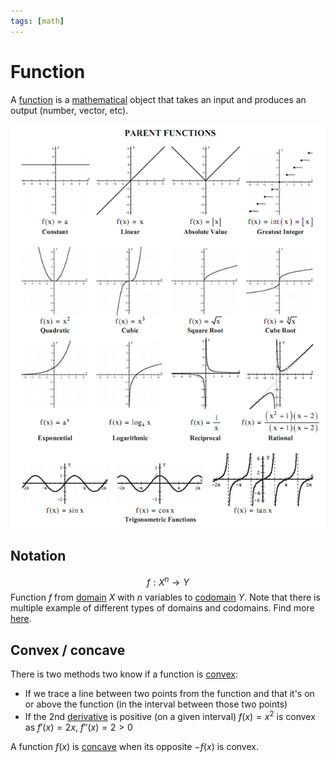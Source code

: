 ```yaml
---
tags: [math]
---
```


# Function 

A [function](https://simple.wikipedia.org/wiki/Function_(mathematics)) is a [mathematical](../maths.md) object that takes an input and produces an output (number, vector, etc).

![List of functions](../assets/functions.png)

## Notation

$$f: X^n \to Y$$
Function $f$ from [domain](https://en.wikipedia.org/wiki/Domain_of_a_function) $X$ with $n$ variables to [codomain](https://simple.wikipedia.org/wiki/Range_(mathematics)) $Y$.
Note that there is multiple example of different types of domains and codomains. Find more [here](https://en.wikipedia.org/wiki/Function_(mathematics)).

## Convex / concave

There is two methods two know if a function is [convex](https://simple.wikipedia.org/wiki/Convex_function):

- If we trace a line between two points from the function and that it's on or above the function (in the interval between those two points)
- If the 2nd [derivative](derivative.md) is positive (on a given interval)
  $f(x)=x^2$ is convex as $f'(x)=2x$, $f''(x)=2 > 0$

A function $f(x)$ is [concave](https://en.wikipedia.org/wiki/Concave_function) when its opposite $-f(x)$ is convex.